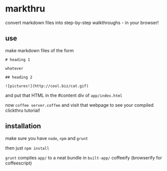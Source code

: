 # markthru
convert markdown files into step-by-step walkthroughs - in your browser!

## use

make markdown files of the form

```
# heading 1

whatever

## heading 2

![pictures!](http://cool.biz/cat.gif)
```

and put that HTML in the #content div of `app/index.html` 

now `coffee server.coffee` and visit that webpage to see your compiled clickthru tutorial!

## installation 

make sure you have `node`, `npm` and `grunt`

then just
```npm install```

`grunt` compiles `app/` to a neat bundle in `built-app/` coffeeify (browserify for coffeescript)

